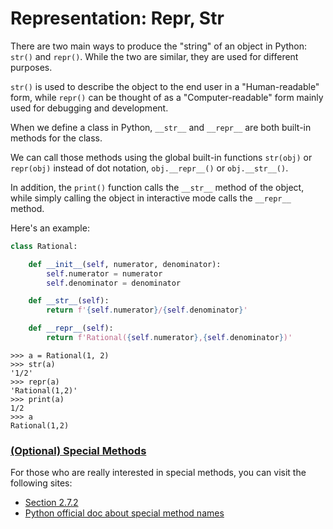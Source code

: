 # Representation: Repr, Str

There are two main ways to produce the "string" of an object in Python: `str()` and `repr()`. While the two are similar, they are used for different purposes.

`str()` is used to describe the object to the end user in a "Human-readable" form, while `repr()` can be thought of as a "Computer-readable" form mainly used for debugging and development.

When we define a class in Python, `__str__` and `__repr__` are both built-in methods for the class.

We can call those methods using the global built-in functions `str(obj)` or `repr(obj)` instead of dot notation, `obj.__repr__()` or `obj.__str__()`.

In addition, the `print()` function calls the `__str__` method of the object, while simply calling the object in interactive mode calls the `__repr__` method.

Here's an example:

```python
class Rational:

    def __init__(self, numerator, denominator):
        self.numerator = numerator
        self.denominator = denominator

    def __str__(self):
        return f'{self.numerator}/{self.denominator}'

    def __repr__(self):
        return f'Rational({self.numerator},{self.denominator})'
```

```
>>> a = Rational(1, 2)
>>> str(a)
'1/2'
>>> repr(a)
'Rational(1,2)'
>>> print(a)
1/2
>>> a
Rational(1,2)
```

### [(Optional) Special Methods](https://sicp.pascal-lab.net/2024/labs/lab07/2_1.html#optional-special-methods) <a href="#optional-special-methods" id="optional-special-methods"></a>

For those who are really interested in special methods, you can visit the following sites:

* [Section 2.7.2](https://www.composingprograms.com/pages/27-object-abstraction.html#special-methods)
* [Python official doc about special method names](https://docs.python.org/3.9/reference/datamodel.html#special-method-names)
